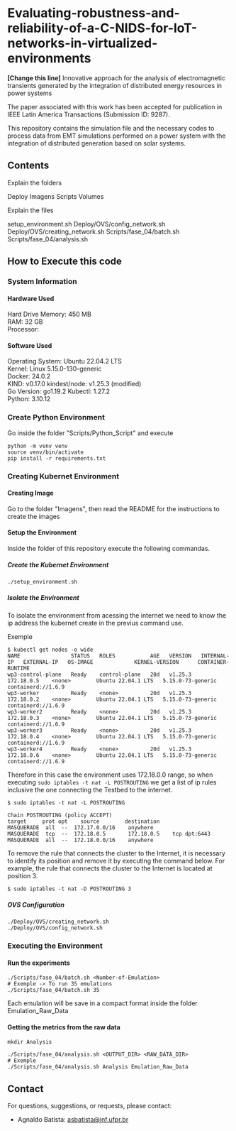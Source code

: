 # Evaluating-robustness-and-reliability-of-a-C-NIDS-for-IoT-networks-in-virtualized-environments
**[Change this line]** Innovative approach for the analysis of electromagnetic transients generated by the integration of distributed energy resources in power systems

The paper associated with this work has been accepted for publication in IEEE Latin America Transactions (Submission ID: 9287).

This repository contains the simulation file and the necessary codes to process data from EMT simulations performed on a power system with the integration of distributed generation based on solar systems.

## Contents

Explain the folders

Deploy
Imagens
Scripts
Volumes

Explain the files

setup_environment.sh
Deploy/OVS/config_network.sh
Deploy/OVS/creating_network.sh
Scripts/fase_04/batch.sh
Scripts/fase_04/analysis.sh

## How to Execute this code

### System Information

#### Hardware Used

Hard Drive Memory: 450 MB  
RAM: 32 GB  
Processor:   


#### Software Used

Operating System: Ubuntu 22.04.2 LTS               
Kernel: Linux 5.15.0-130-generic   
Docker: 24.0.2  
KIND: v0.17.0
kindest/node: v1.25.3 (modified)  
Go Version: go1.19.2
Kubectl: 1.27.2  
Python: 3.10.12

### Create Python Environment

Go inside the folder "Scripts/Python_Script" and execute

```
python -m venv venv
source venv/bin/activate
pip install -r requirements.txt
```

### Creating Kubernet Environment

#### Creating Image

Go to the folder "Imagens", then read the README for the instructions to create the images

#### Setup the Environment

Inside the folder of this repository execute the following commandas.

##### Create the Kubernet Environment
```
./setup_environment.sh
```

##### Isolate the Environment

To isolate the environment from acessing the internet we need to know the ip address the kubernet create in the previus command use.


Exemple


```
$ kubectl get nodes -o wide
NAME                STATUS   ROLES           AGE   VERSION   INTERNAL-IP   EXTERNAL-IP   OS-IMAGE             KERNEL-VERSION      CONTAINER-RUNTIME
wp3-control-plane   Ready    control-plane   20d   v1.25.3   172.18.0.5    <none>        Ubuntu 22.04.1 LTS   5.15.0-73-generic   containerd://1.6.9
wp3-worker          Ready    <none>          20d   v1.25.3   172.18.0.2    <none>        Ubuntu 22.04.1 LTS   5.15.0-73-generic   containerd://1.6.9
wp3-worker2         Ready    <none>          20d   v1.25.3   172.18.0.3    <none>        Ubuntu 22.04.1 LTS   5.15.0-73-generic   containerd://1.6.9
wp3-worker3         Ready    <none>          20d   v1.25.3   172.18.0.4    <none>        Ubuntu 22.04.1 LTS   5.15.0-73-generic   containerd://1.6.9
wp3-worker4         Ready    <none>          20d   v1.25.3   172.18.0.6    <none>        Ubuntu 22.04.1 LTS   5.15.0-73-generic   containerd://1.6.9
```
Therefore in this case the environment uses 172.18.0.0 range, so when executing `sudo iptables -t nat -L POSTROUTING` we get a list of ip rules inclusive the one connecting the Testbed to the internet.

```
$ sudo iptables -t nat -L POSTROUTING

Chain POSTROUTING (policy ACCEPT)
target     prot opt    source        destination         
MASQUERADE  all  --  172.17.0.0/16    anywhere            
MASQUERADE  tcp  --  172.18.0.5       172.18.0.5    tcp dpt:6443
MASQUERADE  all  --  172.18.0.0/16    anywhere 
```

To remove the rule that connects the cluster to the Internet, it is necessary to identify its position and remove it by executing the command below. For example, the rule that connects the cluster to the Internet is located at position 3.

```
$ sudo iptables -t nat -D POSTROUTING 3
```

##### OVS Configuration
```
./Deploy/OVS/creating_network.sh
./Deploy/OVS/config_network.sh
```

### Executing the Environment


#### Run the experiments
```
./Scripts/fase_04/batch.sh <Number-of-Emulation>
# Exemple -> To run 35 emulations
./Scripts/fase_04/batch.sh 35
```

Each emulation will be save in a compact format inside the folder Emulation_Raw_Data

#### Getting the metrics from the raw data
```
mkdir Analysis
```

```
./Scripts/fase_04/analysis.sh <OUTPUT_DIR> <RAW_DATA_DIR>
# Exemple
./Scripts/fase_04/analysis.sh Analysis Emulation_Raw_Data
```


## Contact

For questions, suggestions, or requests, please contact:

- Agnaldo Batista: [asbatista@inf.ufpr.br](mailto:asbatista@inf.ufpr.br)
